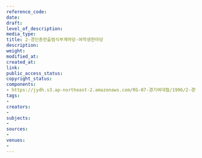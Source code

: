 ```yaml
---
reference_code: 
date: 
draft: 
level_of_description: 
media_type: 
title: 2-경인총련출범식부계마당-여학생한마당
description: 
weight: 
modified_at: 
created_at: 
link: 
public_access_status: 
copyright_status: 
components:
- https://jydh.s3.ap-northeast-2.amazonaws.com/RG-07-경기여대협/1996/2-경인총련출범식부계마당-여학생한마당.pdf
tags:
- 
creators:
- 
subjects:
- 
sources:
- 
venues:
- 
---
```

